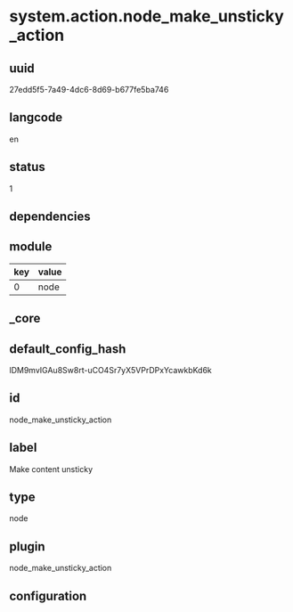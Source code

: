# system.action.node_make_unsticky_action

## uuid
27edd5f5-7a49-4dc6-8d69-b677fe5ba746

## langcode
en

## status
1

## dependencies

## module
|key|value|
|-|-|
|0|node|


## _core

## default_config_hash
lDM9mvIGAu8Sw8rt-uCO4Sr7yX5VPrDPxYcawkbKd6k

## id
node_make_unsticky_action

## label
Make content unsticky

## type
node

## plugin
node_make_unsticky_action

## configuration

